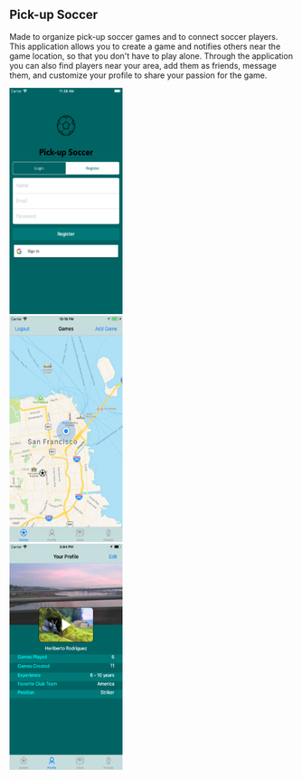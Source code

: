 ## Pick-up Soccer

Made to organize pick-up soccer games and to connect soccer players. This application allows you to create a game and notifies others near the game location, so that you don't have to play alone. Through the application you can also find players near your area, add them as friends, message them, and customize your profile to share your passion for the game.

<img src="https://github.com/hrodri02/soccer_app/blob/master/screenshots/LoginVC.png" alt="home screen" width="200" height="400">
<br>
<img src="https://github.com/hrodri02/soccer_app/blob/master/screenshots/GamesVC.png" alt="map screen" width="200" height="400">
<br>
<img src="https://github.com/hrodri02/soccer_app/blob/master/screenshots/ProfileVC.png" alt="map screen" width="200" height="400">
